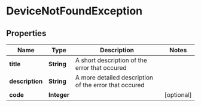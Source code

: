 # DeviceNotFoundException

## Properties
Name | Type | Description | Notes
------------ | ------------- | ------------- | -------------
**title** | **String** | A short description of the error that occured | 
**description** | **String** | A more detailed description of the error that occured | 
**code** | **Integer** |  |  [optional]
